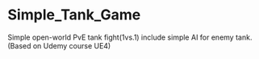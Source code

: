 # Simple_Tank_Game
Simple open-world PvE tank fight(1vs.1) include simple AI for enemy tank. (Based on Udemy course UE4)
